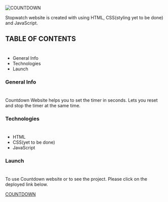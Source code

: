 ![COUNTDOWN](https://img.shields.io/badge/PROJECT-COUNTDOWN-%23D291BC)

Stopwatch website is created with using HTML, CSS(styling yet to be done) and JavaScript.

## TABLE OF CONTENTS
#
* General Info
* Technologies
* Launch

### General Info
#
Countdown Website helps you to set the timer in seconds. Lets you reset and stop the timer at the same time.

### Technologies
#
* HTML
* CSS(yet to be done)
* JavaScript

### Launch
#
To use Countdown website or to see the project. Please click on the deployed link below.

[COUNTDOWN](https://stopwatchwebsite.netlify.app/)
<br>
<br>
<!-- ![STOPWATCH Website Image](./stopwatch.png) -->

